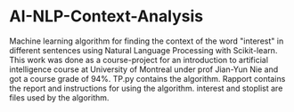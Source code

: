 # AI-NLP-Context-Analysis
Machine learning algorithm for finding the context of the word "interest" in different sentences using Natural Language Processing with Scikit-learn. This work was done as a course-project for an introduction to artificial intelligence course at University of Montreal under prof Jian-Yun Nie and got a course grade of 94%. TP.py contains the algorithm. Rapport contains the report and instructions for using the algorithm. interest and stoplist are files used by the algorithm.

